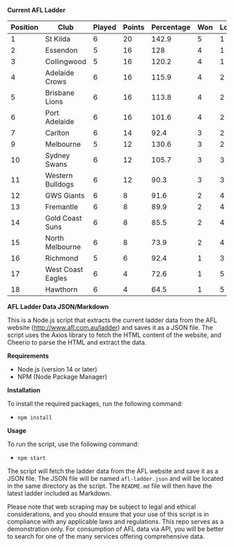 **Current AFL Ladder**

| Position | Club | Played | Points | Percentage | Won | Lost | Drawn | PF | PA |
| -------- | ---- | ------ | ------ | ---------- | --- | ---- | ----- | -- | -- |
| 1 | St Kilda | 6 | 20 | 142.9 | 5 | 1 | 0 | 510 | 357 |
| 2 | Essendon | 5 | 16 | 128 | 4 | 1 | 0 | 498 | 389 |
| 3 | Collingwood | 5 | 16 | 120.2 | 4 | 1 | 0 | 476 | 396 |
| 4 | Adelaide Crows | 6 | 16 | 115.9 | 4 | 2 | 0 | 591 | 510 |
| 5 | Brisbane Lions | 6 | 16 | 113.8 | 4 | 2 | 0 | 594 | 522 |
| 6 | Port Adelaide | 6 | 16 | 101.6 | 4 | 2 | 0 | 521 | 513 |
| 7 | Carlton | 6 | 14 | 92.4 | 3 | 2 | 1 | 451 | 488 |
| 9 | Melbourne | 5 | 12 | 130.6 | 3 | 2 | 0 | 534 | 409 |
| 10 | Sydney Swans | 6 | 12 | 105.7 | 3 | 3 | 0 | 535 | 506 |
| 11 | Western Bulldogs | 6 | 12 | 90.3 | 3 | 3 | 0 | 436 | 483 |
| 12 | GWS Giants | 6 | 8 | 91.6 | 2 | 4 | 0 | 490 | 535 |
| 13 | Fremantle | 6 | 8 | 89.9 | 2 | 4 | 0 | 473 | 526 |
| 14 | Gold Coast Suns | 6 | 8 | 85.5 | 2 | 4 | 0 | 461 | 539 |
| 15 | North Melbourne | 6 | 8 | 73.9 | 2 | 4 | 0 | 436 | 590 |
| 16 | Richmond | 5 | 6 | 92.4 | 1 | 3 | 1 | 377 | 408 |
| 17 | West Coast Eagles | 6 | 4 | 72.6 | 1 | 5 | 0 | 470 | 647 |
| 18 | Hawthorn | 6 | 4 | 64.5 | 1 | 5 | 0 | 378 | 586 |

**AFL Ladder Data JSON/Markdown**

This is a Node.js script that extracts the current ladder data from the AFL website (http://www.afl.com.au/ladder) and saves it as a JSON file. The script uses the Axios library to fetch the HTML content of the website, and Cheerio to parse the HTML and extract the data.

**Requirements**

- Node.js (version 14 or later)
- NPM (Node Package Manager)

**Installation**

To install the required packages, run the following command:

 - `npm install`

**Usage**

To run the script, use the following command:

 - `npm start`

The script will fetch the ladder data from the AFL website and save it as a JSON file. The JSON file will be named `afl-ladder.json` and will be located in the same directory as the script. The `README.md` file will then have the latest ladder included as Markdown.

Please note that web scraping may be subject to legal and ethical considerations, and you should ensure that your use of this script is in compliance with any applicable laws and regulations. This repo serves as a demonstration only. For consumption of AFL data via API, you will be better to search for one of the many services offering comprehensive data.
